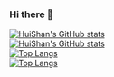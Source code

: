 ### Hi there 👋  


[![HuiShan's GitHub stats](https://github-readme-stats.vercel.app/api?username=huiishan99&show_icons=true&theme=gotham#gh-dark-mode-only)](https://github.com/anuraghazra/github-readme-stats#gh-dark-mode-only)  
[![HuiShan's GitHub stats](https://github-readme-stats.vercel.app/api?username=huiishan99&show_icons=true&theme=catppuccin_latte#gh-light-mode-only)](https://github.com/anuraghazra/github-readme-stats#gh-light-mode-only)  
[![Top Langs](https://github-readme-stats.vercel.app/api/top-langs/?username=huiishan99&layout=compact&theme=gotham#gh-dark-mode-only)](https://github.com/anuraghazra/github-readme-stats#gh-dark-mode-only)  
[![Top Langs](https://github-readme-stats.vercel.app/api/top-langs/?username=huiishan99&layout=compact&theme=catppuccin_latte#gh-light-mode-only)](https://github.com/anuraghazra/github-readme-stats#gh-light-mode-only)  


<!--
**huiishan99/huiishan99** is a ✨ _special_ ✨ repository because its `README.md` (this file) appears on your GitHub profile.

Here are some ideas to get you started:

- 🔭 I’m currently working on ...
- 🌱 I’m currently learning ...
- 👯 I’m looking to collaborate on ...
- 🤔 I’m looking for help with ...
- 💬 Ask me about ...
- 📫 How to reach me: ...
- 😄 Pronouns: ...
- ⚡ Fun fact: ...
-->
